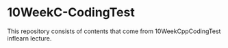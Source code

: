 # 10WeekC-CodingTest
This repository consists of contents that come from 10WeekCppCodingTest inflearn lecture.
